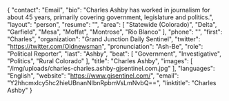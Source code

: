 {
  "contact": "Email",
  "bio": "Charles Ashby has worked in journalism for about 45 years, primarily covering government, legislature and politics.",
  "layout": "person",
  "resume": "",
  "area": [
    "Statewide (Colorado)",
    "Delta",
    "Garfield",
    "Mesa",
    "Moffat",
    "Montrose",
    "Rio Blanco"
  ],
  "phone": "",
  "first": "Charles",
  "organization": "Grand Junction Daily Sentinel",
  "twitter": "https://twitter.com/Oldnewsman",
  "pronunciation": "Ash-Be",
  "role": "Political Reporter",
  "last": "Ashby",
  "beat": [
    "Government",
    "Investigative",
    "Politics",
    "Rural Colorado"
  ],
  "title": "Charles Ashby",
  "images": [
    "/img/uploads/charles-charles.ashby-gjsentinel.com.jpg"
  ],
  "languages": "English",
  "website": "https://www.gjsentinel.com/",
  "email": "Y2hhcmxlcy5hc2hieUBnanNlbnRpbmVsLmNvbQ==",
  "linktitle": "Charles Ashby"
}
